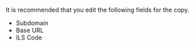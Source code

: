 It is recommended that you edit the following fields for the copy. 
- Subdomain
- Base URL
- ILS Code
